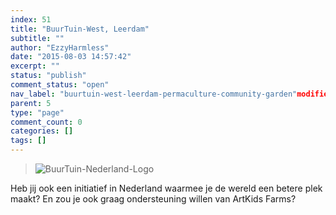 ```yaml
---
index: 51
title: "BuurTuin-West, Leerdam"
subtitle: ""
author: "EzzyHarmless"
date: "2015-08-03 14:57:42"
excerpt: ""
status: "publish"
comment_status: "open"
nav_label: "buurtuin-west-leerdam-permaculture-community-garden"modified: "2023-04-14 17:13:40"
parent: 5
type: "page"
comment_count: 0
categories: []
tags: []
---
```


> ![BuurTuin-Nederland-Logo](//www.artkidsfoundation.org/artkidsfarms/wp-content/themes/bootstrap-basic/img/is-logo-small.png)

Heb jij ook een initiatief in Nederland waarmee je de wereld een betere plek maakt? En zou je ook graag ondersteuning willen van ArtKids Farms?